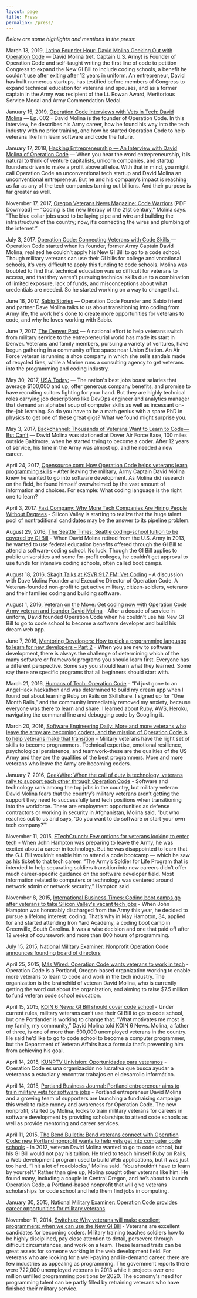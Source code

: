 ```yaml
---
layout: page
title: Press
permalink: /press/
---
```


*Below are some highlights and mentions in the press:*

March 13, 2019, [Latino Founder Hour: David Molina Geeking Out with Operation Code](https://www.youtube.com/watch?v=dQoQlziTE8M) — David Molina (ret. Captain U.S. Army) is Founder of Operation Code and self-taught writing the first line of code to petition Congress to expand the New GI Bill to include coding schools, a benefit he couldn’t use after exiting after 12 years in uniform. An entrepreneur, David has built numerous startups, has testified before members of Congress to expand technical education for veterans and spouses, and as a former captain in the Army was recipient of the Lt. Rowan Award, Meritorious Service Medal and Army Commendation Medal.

January 15, 2019, [Operation Code Interviews with Vets in Tech: David Molina](http://operationcode.libsyn.com/david-molina-interview-0) — Ep. 002 - David Molina is the founder of Operation Code. In this interview, he describes his Army career, how he found his way into the tech industry with no prior training, and how he started Operation Code to help veterans like him learn software and code the future.

January 17, 2018, [Hacking Entrepreneurship — An Interview with David Molina of Operation Code](https://medium.com/the-hum/hacking-entrepreneurship-an-interview-with-david-molina-of-operation-code-12a7e199e4e0) — When you hear the word entrepreneurship, it is natural to think of venture capitalists, unicorn companies, and startup founders driven to make a profit above all else. With that in mind, you might call Operation Code an unconventional tech startup and David Molina an unconventional entrepreneur. But he and his company’s impact is reaching as far as any of the tech companies turning out billions. And their purpose is far greater as well.

November 17, 2017, [Oregon Veterans News Magazine: Code Warriors](https://operationcode.s3-us-west-2.amazonaws.com/veterans_news_magazine_nov2017.pdf) [PDF Download] — “Coding is the new literacy of the 21st century,” Molina says. “The blue collar jobs used to be laying pipe and wire and building the infrastructure of the country; now, it’s connecting the wires and plumbing of the internet.”

July 3, 2017, [Operation Code: Connecting Veterans with Code Skills
](https://blog.teamtreehouse.com/operation-code-connecting-veterans-with-code) — Operation Code started when its founder, former Army Captain David Molina, realized he couldn’t apply his New GI Bill to go to a code school. Though military veterans can use their GI bills for college and vocational schools, it’s very difficult to apply this funding to code schools. Molina was troubled to find that technical education was so difficult for veterans to access, and that they weren’t pursuing technical skills due to a combination of limited exposure, lack of funds, and misconceptions about what credentials are needed. So he started working on a way to change that.

June 16, 2017, [Sabio Stories](https://soundcloud.com/wesabio/davemolina) — Operation Code Founder and Sabio friend and partner Dave Molina talks to us about transitioning into coding from Army life, the work he's done to create more opportunities for veterans to code, and why he loves working with Sabio.

June 7, 2017, [The Denver Post](http://www.denverpost.com/2017/06/07/wework-veterans-in-residence-shared-office-space/) — A national effort to help veterans switch from military service to the entrepreneurial world has made its start in Denver. Veterans and family members, pursuing a variety of ventures, have begun gathering in a community office space near Union Station. An Air Force veteran is running a shoe company in which she sells sandals made of recycled tires, while a Marine runs a consulting agency to get veterans into the programming and coding industry.

May 30, 2017, [USA Today:](https://www.usatoday.com/story/tech/news/2017/05/30/heres-what-you-need-land-americas-best-jobs/101730006/) — The nation's best jobs boast salaries that average $100,000 and up, offer generous company benefits, and promise to have recruiting suitors fighting for your hand. But they are highly technical roles carrying job descriptions like DevOps engineer and analytics manager that demand an alphabet soup of computer skills as well as incessant on-the-job learning. So do you have to be a math genius with a spare PhD in physics to get one of these great gigs? What we found might surprise you.

May 3, 2017, [Backchannel: Thousands of Veterans Want to Learn to Code — But Can’t](https://backchannel.com/thousands-of-veterans-want-to-learn-to-code-but-cant-7ed60c167a61) — David Molina was stationed at Dover Air Force Base, 100 miles outside Baltimore, when he started trying to become a coder. After 12 years of service, his time in the Army was almost up, and he needed a new career.

April 24, 2017, [Opensource.com: How Operation Code helps veterans learn programming skills](https://opensource.com/article/17/4/operation-code-mentors-veterans) - After leaving the military, Army Captain David Molina knew he wanted to go into software development. As Molina did research on the field, he found himself overwhelmed by the vast amount of information and choices. For example: What coding language is the right one to learn?

April 3, 2017, [Fast Company: Why More Tech Companies Are Hiring People Without Degrees](https://www.fastcompany.com/3069259/why-more-tech-companies-are-hiring-people-without-degrees) - Silicon Valley is starting to realize that the huge talent pool of nontraditional candidates may be the answer to its pipeline problem.

August 29, 2016, [The Seattle Times: Seattle coding-school tuition to be covered by GI Bill](http://www.seattletimes.com/news/seattles-code-fellows-wins-approval-under-gi-bill/) - When David Molina retired from the U.S. Army in 2013, he wanted to use federal education benefits offered through the GI Bill to attend a software-coding school. No luck. Though the GI Bill applies to public universities and some for-profit colleges, he couldn’t get approval to use funds for intensive coding schools, often called boot camps.

August 18, 2016, [Skagit Talks at KSVR 91.7 FM: Vet Coding](https://soundcloud.com/skagit-talks/8-18-2016-vet-coding) - A discussion with Dave Molina Founder and Executive Director of Operation Code. A Veteran-founded non-profit to get active military, citizen-soldiers, veterans and their families coding and building software.

August 1, 2016, [Veteran on the Move: Get coding now with Operation Code Army veteran and founder David Molina](http://www.veteranonthemove.com/get-coding-now-with-operation-code-army-veteran-and-founder-david-molina/) - After a decade of service in uniform, David founded Operation Code when he couldn't use his New GI Bill to go to code school to become a software developer and build his dream web app.

June 7, 2016, [Mentoring Developers: How to pick a programming language to learn for new developers – Part 2](http://mentoringdevelopers.com/episode-36-how-to-pick-a-programming-language-to-learn-for-new-developers-part-2/) - When you are new to software development, there is always the challenge of determining which of the many software or framework programs you should learn first. Everyone has a different perspective. Some say you should learn what they learned. Some say there are specific programs that all beginners should start with.

March 21, 2016, [Humans of Tech: Operation Code](http://www.humansoftech.com/work/#/operationcode/) - “I'd just gone to an AngelHack hackathon and was determined to build my dream app when I found out about learning Ruby on Rails on Skillshare. I signed up for "One Month Rails," and the community immediately removed my anxiety, because everyone was there to learn and share. I learned about Ruby, AWS, Heroku, navigating the command line and debugging code by Googling it.

March 20, 2016, [Software Engineering Daily: More and more veterans who leave the army are becoming coders, and the mission of Operation Code is to help veterans make that transition](http://softwareengineeringdaily.com/2016/03/20/helping-veterans-learn-code-david-molina/) - Military veterans have the right set of skills to become programmers. Technical expertise, emotional resilience, psychological persistence, and teamwork–these are the qualities of the US Army and they are the qualities of the best programmers. More and more veterans who leave the Army are becoming coders.

January 7, 2016, [GeekWire: When the call of duty is technology, veterans rally to support each other through Operation Code](http://www.geekwire.com/2016/call-duty-technology-veterans-rally-support-operation-code/) - Software and technology rank among the top jobs in the country, but military veteran David Molina fears that the country’s military veterans aren’t getting the support they need to successfully land tech positions when transitioning into the workforce. There are employment opportunities as defense contractors or working in security in Afghanistan, Molina said, “but who reaches out to us and says, ‘Do you want to do software or start your own tech company?’"

November 11, 2015, [FTechCrunch: Few options for veterans looking to enter tech](http://techcrunch.com/2015/11/11/few-options-for-veterans-looking-to-enter-tech/) - When John Hampton was preparing to leave the Army, he was excited about a career in technology. But he was disappointed to learn that the G.I. Bill wouldn’t enable him to attend a code bootcamp — which he saw as his ticket to that tech career. “The Army’s Soldier for Life Program that is intended to help separating soldiers transition into new careers didn’t offer much career-specific guidance on the software developer field.  Most information related to computers or technology was centered around network admin or network security,” Hampton said.

November 8, 2015, [International Business Times: Coding boot camps go after veterans to take Silicon Valley's vacant tech jobs](http://www.ibtimes.com/coding-boot-camps-go-after-veterans-take-silicon-valleys-vacant-tech-jobs-2174421) - When John Hampton was honorably discharged from the Army this year, he decided to pursue a lifelong interest: coding. That’s why in May Hampton, 34, applied for and started attending Iron Yard Academy, a coding boot camp in Greenville, South Carolina. It was a wise decision and one that paid off after 12 weeks of coursework and more than 800 hours of programming.

July 15, 2015, [National Military Examiner: Nonprofit Operation Code announces founding board of directors](/press)

April 25, 2015, [Más Wired: Operation Code wants veterans to work in tech](http://www.maswired.com/operation-code-wants-veterans-to-work-in-tech/) - Operation Code is a Portland, Oregon-based organization working to enable more veterans to learn to code and work in the tech industry. The organization is the brainchild of veteran David Molina, who is currently getting the word out about the organization, and aiming to raise $7.5 million to fund veteran code school education.

April 15, 2015, [KOIN 6 News: GI Bill should cover code school](http://koin.com/2015/04/15/veteran-gi-bill-should-cover-code-school/) - Under current rules, military veterans can’t use their GI Bill to go to code school, but one Portlander is working to change that. “What motivates me most is my family, my community,” David Molina told KOIN 6 News. Molina, a father of three, is one of more than 500,000 unemployed veterans in the country. He said he’d like to go to code school to become a computer programmer, but the Department of Veteran Affairs has a formula that’s preventing him from achieving his goal.

April 14, 2015, [KUNPTV Univision: Oportunidades para veteranos](http://kunptv.com/news/oportunidades-para-veteranos) - Operation Code es una organización no lucrativa que busca ayudar a veteranos a estudiar y encontrar trabajos en el desarrollo informático.

April 14, 2015, [Portland Business Journal: Portland entrepreneur aims to train military vets for software jobs](http://www.bizjournals.com/portland/blog/techflash/2015/04/portland-entrepreneur-aims-to-train-military-vets.html) - Portland entrepreneur David Molina and a growing team of supporters are launching a fundraising campaign this week to raise money and awareness for Operation Code. The new nonprofit, started by Molina, looks to train military veterans for careers in software development by providing scholarships to attend code schools as well as provide mentoring and career services.

April 11, 2015, [The Bend Bulletin: Bend veterans connect with Operation Code: new Portland nonprofit wants to help vets get into computer code schools](http://www.bendbulletin.com/localstate/3053094-151/bend-vets-connect-with-operation-code#) - In 2012, veteran David Molina wanted to go to code school, but his GI Bill would not pay his tuition. He tried to teach himself Ruby on Rails, a Web development program used to build Web applications, but it was just too hard. “I hit a lot of roadblocks,” Molina said. “You shouldn’t have to learn by yourself.” Rather than give up, Molina sought other veterans like him. He found many, including a couple in Central Oregon, and he’s about to launch Operation Code, a Portland-based nonprofit that will give veterans scholarships for code school and help them find jobs in computing.

January 30, 2015, [National Military Examiner: Operation Code provides career opportunities for military veterans](/press)

November 11, 2014, [Switchup: Why veterans will make excellent programmers: when we can use the New GI Bill](https://www.switchup.org/blog/why-veterans-will-make-excellent-programmers) - Veterans are excellent candidates for becoming coders. Military training teaches soldiers how to be highly disciplined, pay close attention to detail, persevere through difficult circumstances, and work on a team. These learned traits can be great assets for someone working in the web development field. For veterans who are looking for a well-paying and in-demand career, there are few industries as appealing as programming. The government reports there were 722,000 unemployed veterans in 2013 while it projects over one million unfilled programming positions by 2020. The economy's need for programming talent can be partly filled by retraining veterans who have finished their military service.
